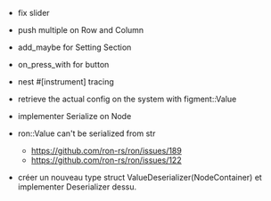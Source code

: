 - fix slider
- push multiple on Row and Column
- add_maybe for Setting Section
- on_press_with for button
- nest #[instrument] tracing

- retrieve the actual config on the system with figment::Value
- implementer Serialize on Node
- ron::Value can't be serialized from str
  - https://github.com/ron-rs/ron/issues/189
  - https://github.com/ron-rs/ron/issues/122
- créer un nouveau type struct ValueDeserializer(NodeContainer)
et implementer Deserializer dessu.